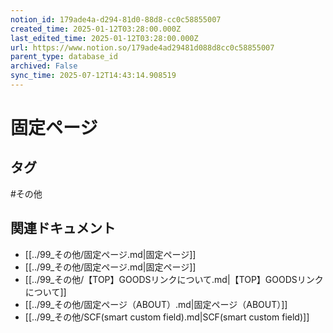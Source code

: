 ```yaml
---
notion_id: 179ade4a-d294-81d0-88d8-cc0c58855007
created_time: 2025-01-12T03:28:00.000Z
last_edited_time: 2025-01-12T03:28:00.000Z
url: https://www.notion.so/179ade4ad29481d088d8cc0c58855007
parent_type: database_id
archived: False
sync_time: 2025-07-12T14:43:14.908519
---
```


# 固定ページ



## タグ

#その他 

## 関連ドキュメント

- [[../99_その他/固定ページ.md|固定ページ]]
- [[../99_その他/固定ページ.md|固定ページ]]
- [[../99_その他/【TOP】GOODSリンクについて.md|【TOP】GOODSリンクについて]]
- [[../99_その他/固定ページ（ABOUT）.md|固定ページ（ABOUT）]]
- [[../99_その他/SCF(smart custom field).md|SCF(smart custom field)]]
